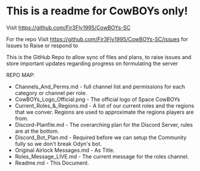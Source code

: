 # This is a readme for CowBOYs only!

Visit https://github.com/Fir3Fly1995/CowBOYs-SC 

For the repo
Visit https://github.com/Fir3Fly1995/CowBOYs-SC/issues for Issues to Raise or respond to

This is the GitHub Repo to allow sync of files and plans, to raise issues and store important updates regarding progress on formulating the server

REPO MAP:
* Channels_And_Perms.md - full channel list and permissions for each category or channel per role.
* CowBOYs_Logo_Official.png - The official logo of Space CowBOYs
* Current_Roles_&_Regions.md - A list of our current roles and the regions that we conver. Regions are used to approximate the regions players are from. 
* Discord-Planfile.md - The overarching plan for the Discord Server, rules are at the bottom.
* Discord_Bot_Plan.md - Required before we can setup the Community fully so we don't break Odyn's bot.
* Original Airlock Messages.md - As Title.
* Roles_Message_LIVE.md - The current message for the roles channel.
* Readme.md - This Document.